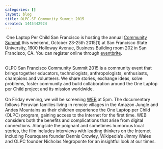 ```yaml
---
categories: []
layout: blog
title: OLPC-SF Community Summit 2015
created: 1445442924
---
```

<p>&nbsp;One Laptop Per Child San Francisco is hosting the annual&nbsp;<a href="{{ site.baseurl }}/summit">Community Summit</a> this weekend, October 23-25th 2015[1] at San Francisco State University, 1600 Holloway Avenue, Business Building room 202 in San Francisco, CA. You can register online through <a href="https://olpcsf-summit-2015.eventbrite.com/">eventbrite</a>.</p>
<div>
	&nbsp;</div>
<div>
	OLPC San Francisco Community Summit 2015 is a community event that brings together educators, technologists, anthropologists, enthusiasts, champions and volunteers. We share stories, exchange ideas, solve problems, foster community and build collaboration around the One Laptop per Child project and its mission worldwide.</div>
<div>
	&nbsp;</div>
<div>
	On Friday evening, we will be screening <a href="http://webthefilm.com/">WEB</a>&nbsp;at 5pm. The documentary follows Peruvian families living in remote villages in the Amazon Jungle and Andes Mountains as their children experience the One Laptop per Child (OLPC) program, gaining access to the Internet for the first time. WEB considers both the benefits and complications that arise from digital connections. Alongside the poignant and sometimes humorous local stories, the film includes interviews with leading thinkers on the Internet including Foursquare founder Dennis Crowley, Wikipedia&rsquo;s Jimmy Wales and OLPC founder Nicholas Negroponte for an insightful look at our times.</div>
<div>
	&nbsp;</div>
